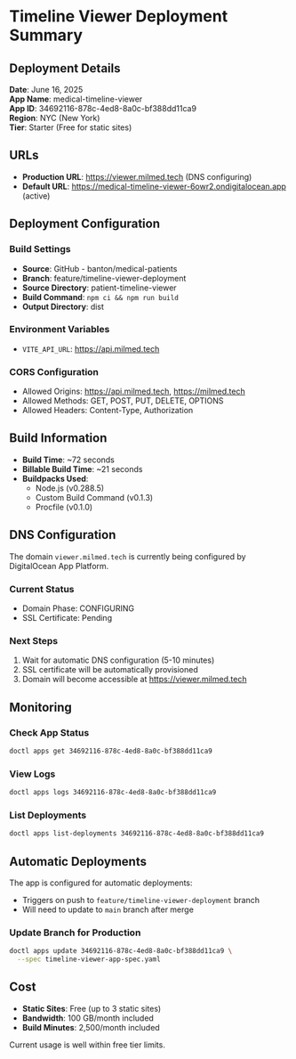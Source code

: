 # Timeline Viewer Deployment Summary

## Deployment Details

**Date**: June 16, 2025  
**App Name**: medical-timeline-viewer  
**App ID**: 34692116-878c-4ed8-8a0c-bf388dd11ca9  
**Region**: NYC (New York)  
**Tier**: Starter (Free for static sites)

## URLs

- **Production URL**: https://viewer.milmed.tech (DNS configuring)
- **Default URL**: https://medical-timeline-viewer-6owr2.ondigitalocean.app (active)

## Deployment Configuration

### Build Settings
- **Source**: GitHub - banton/medical-patients
- **Branch**: feature/timeline-viewer-deployment
- **Source Directory**: patient-timeline-viewer
- **Build Command**: `npm ci && npm run build`
- **Output Directory**: dist

### Environment Variables
- `VITE_API_URL`: https://api.milmed.tech

### CORS Configuration
- Allowed Origins: https://api.milmed.tech, https://milmed.tech
- Allowed Methods: GET, POST, PUT, DELETE, OPTIONS
- Allowed Headers: Content-Type, Authorization

## Build Information

- **Build Time**: ~72 seconds
- **Billable Build Time**: ~21 seconds
- **Buildpacks Used**:
  - Node.js (v0.288.5)
  - Custom Build Command (v0.1.3)
  - Procfile (v0.1.0)

## DNS Configuration

The domain `viewer.milmed.tech` is currently being configured by DigitalOcean App Platform.

### Current Status
- Domain Phase: CONFIGURING
- SSL Certificate: Pending

### Next Steps
1. Wait for automatic DNS configuration (5-10 minutes)
2. SSL certificate will be automatically provisioned
3. Domain will become accessible at https://viewer.milmed.tech

## Monitoring

### Check App Status
```bash
doctl apps get 34692116-878c-4ed8-8a0c-bf388dd11ca9
```

### View Logs
```bash
doctl apps logs 34692116-878c-4ed8-8a0c-bf388dd11ca9
```

### List Deployments
```bash
doctl apps list-deployments 34692116-878c-4ed8-8a0c-bf388dd11ca9
```

## Automatic Deployments

The app is configured for automatic deployments:
- Triggers on push to `feature/timeline-viewer-deployment` branch
- Will need to update to `main` branch after merge

### Update Branch for Production
```bash
doctl apps update 34692116-878c-4ed8-8a0c-bf388dd11ca9 \
  --spec timeline-viewer-app-spec.yaml
```

## Cost

- **Static Sites**: Free (up to 3 static sites)
- **Bandwidth**: 100 GB/month included
- **Build Minutes**: 2,500/month included

Current usage is well within free tier limits.
